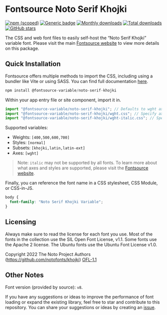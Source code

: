 # Fontsource Noto Serif Khojki

[![npm (scoped)](https://img.shields.io/npm/v/@fontsource-variable/noto-serif-khojki?color=brightgreen)](https://www.npmjs.com/package/@fontsource-variable/noto-serif-khojki) [![Generic badge](https://img.shields.io/badge/fontsource-passing-brightgreen)](https://github.com/fontsource/fontsource) [![Monthly downloads](https://badgen.net/npm/dm/@fontsource-variable/noto-serif-khojki)](https://github.com/fontsource/fontsource) [![Total downloads](https://badgen.net/npm/dt/@fontsource-variable/noto-serif-khojki)](https://github.com/fontsource/fontsource) [![GitHub stars](https://img.shields.io/github/stars/fontsource/fontsource.svg?style=social&label=Star)](https://github.com/fontsource/fontsource/stargazers)

The CSS and web font files to easily self-host the “Noto Serif Khojki” variable font. Please visit the main [Fontsource website](https://fontsource.org/fonts/noto-serif-khojki) to view more details on this package.

## Quick Installation

Fontsource offers multiple methods to import the CSS, including using a bundler like Vite or using SASS. You can find full documentation [here](https://fontsource.org/docs/getting-started/introduction).

```javascript
npm install @fontsource-variable/noto-serif-khojki
```

Within your app entry file or site component, import it in.

```javascript
import "@fontsource-variable/noto-serif-khojki"; // Defaults to wght axis
import "@fontsource-variable/noto-serif-khojki/wght.css"; // Specify axis
import "@fontsource-variable/noto-serif-khojki/wght-italic.css"; // Specify axis and style
```

Supported variables:
- Weights: `[400,500,600,700]`
- Styles: `[normal]`
- Subsets: `[khojki,latin,latin-ext]`
- Axes: `[wght]`

> Note: `italic` may not be supported by all fonts. To learn more about what axes and styles are supported, please visit the [Fontsource website](https://fontsource.org/fonts/noto-serif-khojki).

Finally, you can reference the font name in a CSS stylesheet, CSS Module, or CSS-in-JS.

```css
body {
  font-family: "Noto Serif Khojki Variable";
}
```

## Licensing
Always make sure to read the license for each font you use. Most of the fonts in the collection use the SIL Open Font License, v1.1. Some fonts use the Apache 2 license. The Ubuntu fonts use the Ubuntu Font License v1.0.

Copyright 2022 The Noto Project Authors (https://github.com/notofonts/khojki)
[OFL-1.1](http://scripts.sil.org/OFL)

## Other Notes
Font version (provided by source): `v8`.

If you have any suggestions or ideas to improve the performance of font loading or expand the existing library, feel free to star and contribute to this repository. You can share your suggestions or ideas by creating an [issue](https://github.com/fontsource/fontsource/issues).